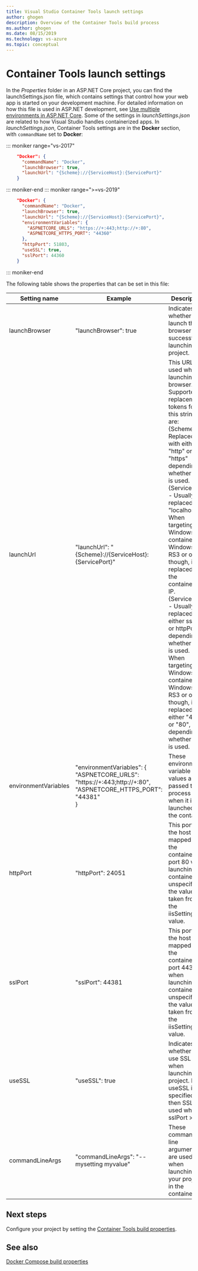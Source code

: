 ```yaml
---
title: Visual Studio Container Tools launch settings
author: ghogen
description: Overview of the Container Tools build process
ms.author: ghogen
ms.date: 08/15/2019
ms.technology: vs-azure
ms.topic: conceptual
---
```

# Container Tools launch settings

In the *Properties* folder in an ASP.NET Core project, you can find the launchSettings.json file, which contains settings that control how your web app is started on your development machine. For detailed information on how this file is used in ASP.NET development, see [Use multiple environments in ASP.NET Core](/aspnet/core/fundamentals/environments?view=aspnetcore-2.2). Some of the settings in *launchSettings.json* are related to how Visual Studio handles containerized apps. In *launchSettings.json*, Container Tools settings are in the **Docker** section, with `commandName` set to **Docker**:

::: moniker range="vs-2017"
```json
    "Docker": {
      "commandName": "Docker",
      "launchBrowser": true,
      "launchUrl": "{Scheme}://{ServiceHost}:{ServicePort}"
    }
```

::: moniker-end
::: moniker range=">=vs-2019"

```json
    "Docker": {
      "commandName": "Docker",
      "launchBrowser": true,
      "launchUrl": "{Scheme}://{ServiceHost}:{ServicePort}",
      "environmentVariables": {
        "ASPNETCORE_URLS": "https://+:443;http://+:80",
        "ASPNETCORE_HTTPS_PORT": "44360"
      },
      "httpPort": 51803,
      "useSSL": true,
      "sslPort": 44360
    }
```

::: moniker-end

The following table shows the properties that can be set in this file:

|Setting name|Example|Description|
|------------|---------|---------------|
|launchBrowser|"launchBrowser": true|Indicates whether to launch the browser after successfully launching the project.|
|launchUrl|"launchUrl": "{Scheme}://{ServiceHost}:{ServicePort}"|This URL is used when launching the browser.  Supported replacement tokens for this string are:<br>   {Scheme} - Replaced with either "http" or "https" depending on whether SSL is used.<br>   {ServiceHost} - Usually replaced with "localhost". When targeting Windows containers on Windows 10 RS3 or older, though, it is replaced with the container's IP.<br>   {ServicePort} - Usually replaced with either sslPort or httpPort, depending on whether SSL is used.  When targeting Windows containers on Windows 10 RS3 or older, though, it is replaced with either "443" or "80", depending on whether SSL is used.|
|environmentVariables|"environmentVariables": {<br>    "ASPNETCORE_URLS": "https://+:443;http://+:80",<br>    "ASPNETCORE_HTTPS_PORT": "44381"<br>}|These environment variable values are passed to the process when it is launched in the container.|
|httpPort|"httpPort": 24051|This port on the host is mapped to the container's port 80 when launching the container.  If unspecified, the value is taken from the iisSettings value.|
|sslPort|"sslPort": 44381|This port on the host is mapped to the container's port 443 when launching the container.  If unspecified, the value is taken from the iisSettings value.|
|useSSL|"useSSL": true|Indicates whether to use SSL when launching the project.  If useSSL is not specified, then SSL is used when sslPort > 0.
|commandLineArgs|"commandLineArgs": "--mysetting myvalue"|These command-line arguments are used when launching your project in the container.|

## Next steps

Configure your project by setting the [Container Tools build properties](container-msbuild-properties.md).

## See also

[Docker Compose build properties](docker-compose-properties.md)
